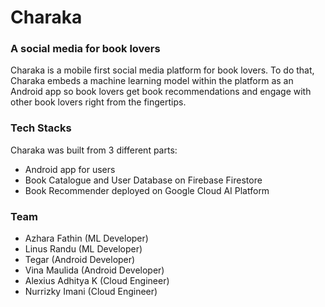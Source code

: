 # Charaka
### A social media for book lovers
Charaka is a mobile first social media platform for book lovers. To do that, Charaka embeds a machine learning model within the platform as an Android app so book
lovers get book recommendations and engage with other book lovers right from the fingertips.

### Tech Stacks
Charaka was built from 3 different parts:
* Android app for users
* Book Catalogue and User Database on Firebase Firestore
* Book Recommender deployed on Google Cloud AI Platform

### Team
* Azhara Fathin (ML Developer)
* Linus Randu (ML Developer)
* Tegar (Android Developer)
* Vina Maulida (Android Developer)
* Alexius Adhitya K (Cloud Engineer)
* Nurrizky Imani (Cloud Engineer)

